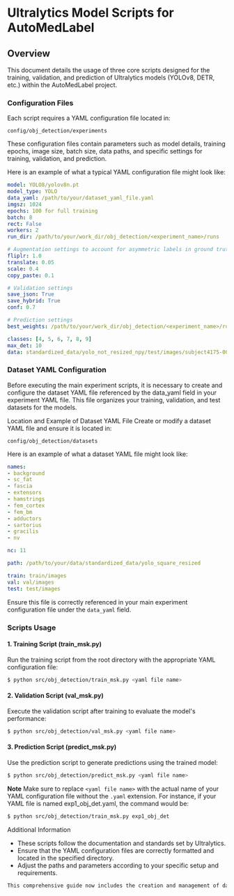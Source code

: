 # Ultralytics Model Scripts for AutoMedLabel

## Overview

This document details the usage of three core scripts designed for the training, validation, and prediction of Ultralytics models (YOLOv8, DETR, etc.) within the AutoMedLabel project.

### Configuration Files

Each script requires a YAML configuration file located in:

```plaintext
config/obj_detection/experiments
```

These configuration files contain parameters such as model details, training epochs, image size, batch size, data paths, and specific settings for training, validation, and prediction.

Here is an example of what a typical YAML configuration file might look like:

```yaml
model: YOLO8/yolov8n.pt
model_type: YOLO
data_yaml: /path/to/your/dataset_yaml_file.yaml
imgsz: 1024
epochs: 100 for full training
batch: 8
rect: False
workers: 2
run_dir: /path/to/your/work_dir/obj_detection/<experiment_name>/runs

# Augmentation settings to account for asymmetric labels in ground truth
fliplr: 1.0
translate: 0.05
scale: 0.4
copy_paste: 0.1

# Validation settings
save_json: True
save_hybrid: True
conf: 0.7

# Prediction settings
best_weights: /path/to/your/work_dir/obj_detection/<experiment_name>/runs/<run_id>/weights/best.pt

classes: [4, 5, 6, 7, 8, 9]
max_det: 10
data: standardized_data/yolo_not_resized_npy/test/images/subject4175-007.npy

```

### Dataset YAML Configuration
Before executing the main experiment scripts, it is necessary to create and configure the dataset YAML file referenced by the data_yaml field in your experiment YAML file. This file organizes your training, validation, and test datasets for the models.

Location and Example of Dataset YAML File
Create or modify a dataset YAML file and ensure it is located in:

```plaintext
config/obj_detection/datasets
```

Here is an example of what a dataset YAML file might look like:

```yaml
names:
- background
- sc_fat
- fascia
- extensors
- hamstrings
- fem_cortex
- fem_bm
- adductors
- sartorius
- gracilis
- nv

nc: 11

path: /path/to/your/data/standardized_data/yolo_square_resized

train: train/images
val: val/images
test: test/images
```

Ensure this file is correctly referenced in your main experiment configuration file under the `data_yaml` field.

### Scripts Usage
#### 1. Training Script (train_msk.py)
Run the training script from the root directory with the appropriate YAML configuration file:

```bash
$ python src/obj_detection/train_msk.py <yaml file name>
```

#### 2. Validation Script (val_msk.py)
Execute the validation script after training to evaluate the model's performance:

```bash
$ python src/obj_detection/val_msk.py <yaml file name>
```

#### 3. Prediction Script (predict_msk.py)
Use the prediction script to generate predictions using the trained model:

```bash
$ python src/obj_detection/predict_msk.py <yaml file name>
```

**Note**
Make sure to replace `<yaml file name>` with the actual name of your YAML configuration file without the `.yaml` extension. For instance, if your YAML file is named exp1_obj_det.yaml, the command would be:

```bash
$ python src/obj_detection/train_msk.py exp1_obj_det
```

Additional Information
- These scripts follow the documentation and standards set by Ultralytics.
- Ensure that the YAML configuration files are correctly formatted and located in the specified directory.
- Adjust the paths and parameters according to your specific setup and requirements.

```css
This comprehensive guide now includes the creation and management of dataset YAML files along with instructions for running the main scripts, ensuring users have all necessary details to operate within the framework efficiently.
```